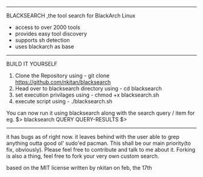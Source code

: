 ___________________________________________________________________________________________________________

BLACKSEARCH ,the tool search for BlackArch Linux

- access to over 2000 tools
- provides easy tool discovery
- supports sh detection
- uses blackarch as base

-------------------------------------------------

BUILD IT YOURSELF

1. Clone the Repository using - git clone https://github.com/nkitan/blacksearch 
2. Head over to blacksearch directory using - cd blacksearch
3. set execution privilages using - chmod +x blacksearch.sh
4. execute script using - ./blacksearch.sh


You can now run it using blacksearch along with the search query / item
for eg.
$> blacksearch QUERY <ENTER>                                                                                                         QUERY-RESULTS                                                                                                                            $>

------------------------------------------------ 

it has bugs as of right now.
it leaves behind with the user able to grep anything outta good ol' sudo'ed pacman. This shall be our main priority(to fix, obviously). Please feel free to contribute and talk to me about it. Forking is also a thing, feel free to fork your very own custom search.

based on the MIT license
written by nkitan on feb, the 17th
